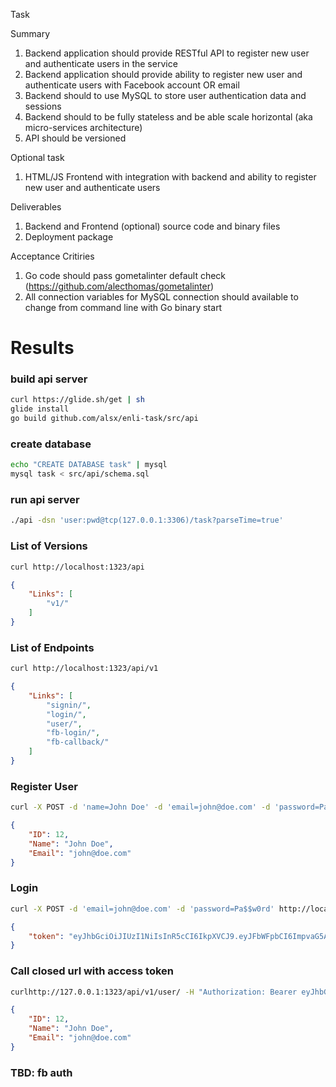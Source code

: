 
Task

Summary
1. Backend application should provide RESTful API to register new user and authenticate users in the service
2. Backend application should provide ability to register new user and authenticate users with Facebook account OR email
3. Backend should to use MySQL to store user authentication data and sessions
4. Backend should to be fully stateless and be able scale horizontal (aka micro-services architecture)
5. API should be versioned

Optional task
1. HTML/JS Frontend with integration with backend and ability to register new user and authenticate users

Deliverables
1. Backend and Frontend (optional) source code and binary files
2. Deployment package

Acceptance Critiries
1. Go code should pass gometalinter default check (https://github.com/alecthomas/gometalinter)
2. All connection variables for MySQL connection should available to change from command line with Go binary start


# Results

### build api server
```sh
curl https://glide.sh/get | sh
glide install
go build github.com/alsx/enli-task/src/api
```
### create database
```sh
echo "CREATE DATABASE task" | mysql
mysql task < src/api/schema.sql
```
### run api server
```sh
./api -dsn 'user:pwd@tcp(127.0.0.1:3306)/task?parseTime=true'
```


### List of Versions
```sh
curl http://localhost:1323/api
```
```json
{
    "Links": [
        "v1/"
    ]
}
```
### List of Endpoints
```sh
curl http://localhost:1323/api/v1
```
```json
{
    "Links": [
        "signin/",
        "login/",
        "user/",
        "fb-login/",
        "fb-callback/"
    ]
}
```
### Register User
```sh
curl -X POST -d 'name=John Doe' -d 'email=john@doe.com' -d 'password=Pa$$w0rd' http://localhost:1323/api/v1/signin
```
```json
{
    "ID": 12,
    "Name": "John Doe",
    "Email": "john@doe.com"
}
```
### Login
```sh
curl -X POST -d 'email=john@doe.com' -d 'password=Pa$$w0rd' http://localhost:1323/api/v1/login
```
```json
{
    "token": "eyJhbGciOiJIUzI1NiIsInR5cCI6IkpXVCJ9.eyJFbWFpbCI6ImpvaG5AZG9lLmNvbSIsImV4cCI6MTUwMTc5OTQ3MH0.nlPd4R3vWb-L5jYCrpvvOr5CZfmDgx5-202Wejx04NU"
}
```

### Call closed url with access token
```sh
curlhttp://127.0.0.1:1323/api/v1/user/ -H "Authorization: Bearer eyJhbGciOiJIUzI1NiIsInR5cCI6IkpXVCJ9.eyJFbWFpbCI6ImpvaG5AZG9lLmNvbSIsImV4cCI6MTUwMTc5OTYxOH0.R93IlZDw-wChdE5ITTdkkCo24-rNI9Q0NjomFz8S8cY"
```
```json
{
    "ID": 12,
    "Name": "John Doe",
    "Email": "john@doe.com"
}
```
### TBD: fb auth
